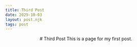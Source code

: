 ```yaml
--- 
title: Third Post
date: 2025-10-03
layout: post.njk
tags: post 
---
```



<div style="text-align: center;">
# Third Post
This is a page for my first post.
</div>